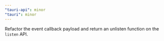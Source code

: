 ```yaml
---
"tauri-api": minor
"tauri": minor
---
```


Refactor the event callback payload and return an unlisten function on the `listen` API.
